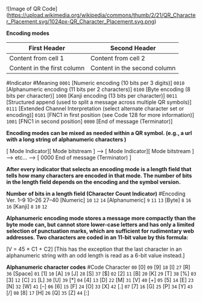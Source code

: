 ![Image of QR Code]
(https://upload.wikimedia.org/wikipedia/commons/thumb/2/21/QR_Character_Placement.svg/1024px-QR_Character_Placement.svg.png)

**Encoding modes**

First Header | Second Header
------------ | -------------
Content from cell 1 | Content from cell 2
Content in the first column | Content in the second column

#Indicator	#Meaning
`0001`	[Numeric encoding (10 bits per 3 digits)]
`0010`	[Alphanumeric encoding (11 bits per 2 characters)]
`0100`	[Byte encoding (8 bits per character)]
`1000`	[Kanji encoding (13 bits per character)]
`0011`	[Structured append (used to split a message across multiple QR symbols)]
`0111`	[Extended Channel Interpretation (select alternate character set or encoding)]
`0101`	[FNC1 in first position (see Code 128 for more information)]
`1001`	[FNC1 in second position]
`0000`	[End of message (Terminator)]

**Encoding modes can be mixed as needed within a QR symbol. (e.g., a url with a long string of alphanumeric characters )**

[ Mode Indicator][ Mode bitstream ] --> [ Mode Indicator][ Mode bitstream ] --> etc... --> [ 0000 End of message (Terminator) ]

**After every indicator that selects an encoding mode is a length field that tells how many characters are encoded in that mode. The number of bits in the length field depends on the encoding and the symbol version.**

**Number of bits in a length field (Character Count Indicator)**
#Encoding	Ver. 1–9   10–26    27–40
[Numeric]	`10`	  `12`	    `14`
[Alphanumeric]	`9`	  `11`	    `13`
[Byte]	        `8`	  `16`	    `16`
[Kanji]	        `8`	  `10`	    `12`

**Alphanumeric encoding mode stores a message more compactly than the byte mode can, but cannot store lower-case letters and has only a limited selection of punctuation marks, which are sufficient for rudimentary web addresses. Two characters are coded in an 11-bit value by this formula:**

[V = 45 × C1 + C2]
[This has the exception that the last character in an alphanumeric string with an odd length is read as a 6-bit value instead.]

**Alphanumeric character codes**
#Code	Character
`00`	[0]	`09`	[9]	`18`	[I]	`27`	[R]	`36`	[Space]
`01`	[1]	`10`	[A]	`19`	[J]	`28`	[S]	`37`	[$]
`02`	[2]	`11`	[B]	`20`	[K]	`29`	[T]	`38`	[%]
`03`	[3]	`12`	[C]	`21`	[L]	`30`	[U]	`39`	[*]
`04`	[4]	`13`	[D]	`22`	[M]	`31`	[V]	`40`	[+]
`05`	[5]	`14`	[E]	`23`	[N]	`32`	[W]	`41`	[–]
`06`	[6]	`15`	[F]	`24`	[O]	`33`	[X]	`42`	[.]
`07`	[7]	`16`	[G]	`25`	[P]	`34`	[Y]	`43`	[/]
`08`	[8]	`17`	[H]	`26`	[Q]	`35`	[Z]	`44`	[:]


